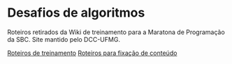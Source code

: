 # Desafios de algoritmos

Roteiros retirados da Wiki de treinamento para a Maratona de Programação da SBC.
Site mantido pelo DCC-UFMG.

[Roteiros de treinamento](http://wiki.maratona.dcc.ufmg.br/index.php/Roteiros)
[Roteiros para fixação de conteúdo](http://wiki.maratona.dcc.ufmg.br/index.php/Roteiros_E)
